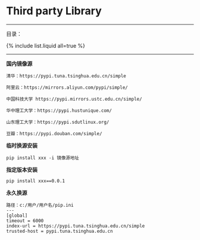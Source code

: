 # Third party Library

---

目录：

{% include list.liquid all=true %}

---

**国内镜像源**

```
清华：https://pypi.tuna.tsinghua.edu.cn/simple

阿里云：https://mirrors.aliyun.com/pypi/simple/

中国科技大学 https://pypi.mirrors.ustc.edu.cn/simple/

华中理工大学：https://pypi.hustunique.com/

山东理工大学：https://pypi.sdutlinux.org/ 

豆瓣：https://pypi.douban.com/simple/
```

**临时换源安装**

```
pip install xxx -i 镜像源地址
```

**指定版本安装**

```
pip install xxx==0.0.1
```

**永久换源**

```
路径：c:/用户/用户名/pip.ini
---
[global]
timeout = 6000
index-url = https://pypi.tuna.tsinghua.edu.cn/simple
trusted-host = pypi.tuna.tsinghua.edu.cn
```

